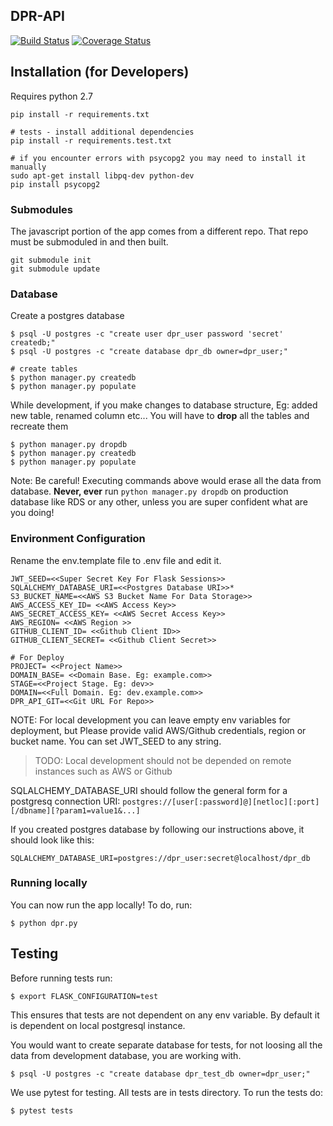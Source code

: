 ## DPR-API

[![Build Status](https://travis-ci.org/frictionlessdata/dpr-api.svg?branch=master)](https://travis-ci.org/frictionlessdata/dpr-api)
[![Coverage Status](https://coveralls.io/repos/github/frictionlessdata/dpr-api/badge.svg?branch=master)](https://coveralls.io/github/frictionlessdata/dpr-api?branch=master)

## Installation (for Developers)

Requires python 2.7

```
pip install -r requirements.txt

# tests - install additional dependencies
pip install -r requirements.test.txt

# if you encounter errors with psycopg2 you may need to install it manually
sudo apt-get install libpq-dev python-dev
pip install psycopg2
```

### Submodules

The javascript portion of the app comes from a different repo. That repo must
be submoduled in and then built.

```
git submodule init
git submodule update
```

### Database

Create a postgres database

```
$ psql -U postgres -c "create user dpr_user password 'secret' createdb;"
$ psql -U postgres -c "create database dpr_db owner=dpr_user;"

# create tables
$ python manager.py createdb
$ python manager.py populate
```

While development, if you make changes to database structure, Eg: added new table,
renamed column etc... You will have to **drop** all the tables and recreate them

```
$ python manager.py dropdb
$ python manager.py createdb
$ python manager.py populate
```

Note: Be careful! Executing commands above would erase all the data from database.
**Never, ever** run `python manager.py dropdb` on production database like RDS or
any other, unless you are super confident what are you doing!

### Environment Configuration

Rename the env.template file to .env file and edit it.

```
JWT_SEED=<<Super Secret Key For Flask Sessions>>
SQLALCHEMY_DATABASE_URI=<<Postgres Database URI>>*
S3_BUCKET_NAME=<<AWS S3 Bucket Name For Data Storage>>
AWS_ACCESS_KEY_ID= <<AWS Access Key>>
AWS_SECRET_ACCESS_KEY= <<AWS Secret Access Key>>
AWS_REGION= <<AWS Region >>
GITHUB_CLIENT_ID= <<Github Client ID>>
GITHUB_CLIENT_SECRET= <<Github Client Secret>>

# For Deploy
PROJECT= <<Project Name>>
DOMAIN_BASE= <<Domain Base. Eg: example.com>>
STAGE=<<Project Stage. Eg: dev>>
DOMAIN=<<Full Domain. Eg: dev.example.com>>
DPR_API_GIT=<<Git URL For Repo>>
```

NOTE: For local development you can leave empty env variables for deployment, but
Please provide valid AWS/Github credentials, region or bucket name. You can set
JWT_SEED to any string.

> TODO: Local development should not be depended on remote instances such as AWS or Github

SQLALCHEMY_DATABASE_URI should follow the general form for a postgresq connection URI:
`postgres://[user[:password]@][netloc][:port][/dbname][?param1=value1&...]`

If you created postgres database by following our instructions above, it should look like this:

`SQLALCHEMY_DATABASE_URI=postgres://dpr_user:secret@localhost/dpr_db`

### Running locally

You can now run the app locally! To do, run:

```
$ python dpr.py
```

## Testing

Before running tests run:

```
$ export FLASK_CONFIGURATION=test
```

This ensures that tests are not dependent on any env variable. By default it is dependent on
local postgresql instance.

You would want to create separate database for tests, for not loosing all the data
from development database, you are working with.

```
$ psql -U postgres -c "create database dpr_test_db owner=dpr_user;"
```

We use pytest for testing. All tests are in tests directory. To run the tests do:

```
$ pytest tests
```
